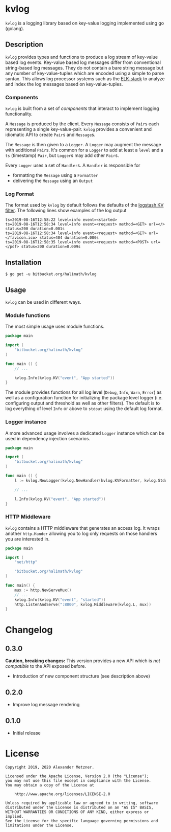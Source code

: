 # kvlog

`kvlog` is a logging library based on key-value logging implemented using go (golang).

## Description

`kvlog` provides types and functions to produce a log stream of key-value based log events. 
Key-value based log messages differ from conventional string-based log messages. They do not
contain a bare string message but any number of key-value-tuples which are encoded using a simple
to parse syntax. This allows log processor systems such as the [ELK-stack](https://www.elastic.co/de/what-is/elk-stack)
to analyze and index the log messages based on key-value-tuples.

### Components

`kvlog` is built from a set of _components_ that interact to implement logging functionality.

A `Message` is produced by the client. Every `Message` consists of `Pair`s each representing
a single key-value-pair. `kvlog` provides a convenient and idiomatic API to create `Pair`s and
`Message`s.

The `Message` is then given to a `Logger`. A `Logger` may augment the message with additional
`Pair`s. It's common for a `Logger` to add at least a `level` and a `ts` (timestamp) `Pair`, but
`Logger`s may add other `Pair`s.

Every `Logger` uses a set of `Handler`s. A `Handler` is responsible for
* formatting the `Message` using a `Formatter`
* delivering the `Message` using an `Output`

### Log Format

The format used by `kvlog` by default follows the defaults of the 
[logstash KV filter](https://www.elastic.co/guide/en/logstash/current/plugins-filters-kv.html). The following lines
show examples of the log output

```
ts=2019-08-16T12:58:22 level=info event=<started>
ts=2019-08-16T12:58:34 level=info event=<request> method=<GET> url=</> status=200 duration=0.001s
ts=2019-08-16T12:58:34 level=info event=<request> method=<GET> url=</favicon.ico> status=404 duration=0.000s
ts=2019-08-16T12:58:35 level=info event=<request> method=<POST> url=</pdf> status=200 duration=0.009s
```

## Installation

```
$ go get -u bitbucket.org/halimath/kvlog
```

## Usage

`kvlog` can be used in different ways. 

### Module functions

The most simple usage uses module functions.

```go
package main

import (
    "bitbucket.org/halimath/kvlog"
)

func main () {
    // ...

    kvlog.Info(kvlog.KV("event", "App started"))
}
```

The module provides functions for all log level (`Debug`, `Info`, `Warn`, `Error`) as well as a configuration function
for initializing the package level logger (i.e. configuring output and threshold as well as other filters). The default
is to log everything of level `Info` or above to `stdout` using the default log format.

### Logger instance

A more advanced usage involves a dedicated `Logger` instance which can be used in dependency injection scenarios.

```go
package main

import (
    "bitbucket.org/halimath/kvlog"
)

func main () {
    l := kvlog.NewLogger(kvlog.NewHandler(kvlog.KVFormatter, kvlog.Stdout(), kvlog.Threshold(kvlog.LevelWarn)))

    // ...

    l.Info(kvlog.KV("event", "App started"))
}
```

### HTTP Middleware

`kvlog` contains a HTTP middleware that generates an access log. It wraps another `http.Hander` allowing you to
log only requests on those handlers you are interested in.

```go
package main

import (
	"net/http"

	"bitbucket.org/halimath/kvlog"
)

func main() {
    mux := http.NewServeMux()
    // ...
	kvlog.Info(kvlog.KV("event", "started"))
	http.ListenAndServe(":8000", kvlog.Middleware(kvlog.L, mux))
}
```

# Changelog

## 0.3.0
__Caution, breaking changes:__ This version provides a new API which is _not compatible_ to the 
API exposed before.
* Introduction of new component structure (see description above)

## 0.2.0
* Improve log message rendering

## 0.1.0
* Initial release

# License

```
Copyright 2019, 2020 Alexander Metzner.

Licensed under the Apache License, Version 2.0 (the "License");
you may not use this file except in compliance with the License.
You may obtain a copy of the License at

    http://www.apache.org/licenses/LICENSE-2.0

Unless required by applicable law or agreed to in writing, software
distributed under the License is distributed on an "AS IS" BASIS,
WITHOUT WARRANTIES OR CONDITIONS OF ANY KIND, either express or implied.
See the License for the specific language governing permissions and
limitations under the License.
```
